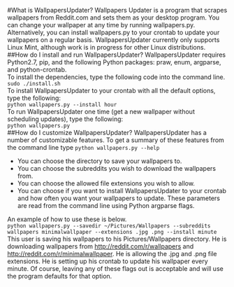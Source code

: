 #What is WallpapersUpdater?
Wallpapers Updater is a program that scrapes wallpapers from Reddit.com and sets them as your desktop program.
You can change your wallpaper at any time by running wallpapers.py.  
Alternatively, you can install wallpapers.py to your crontab to update your wallpapers on a regular basis.
WallpapersUpdater currently only supports Linux Mint, although work is in progress for other Linux distributions.
##How do I install and run WallpapersUpdater?
WallpapersUpdater requires Python2.7, pip, and the following Python packages: praw, enum, argparse, and python-crontab.  
To install the dependencies, type the following code into the command line.  
`sudo ./install.sh`  
To install WallpapersUpdater to your crontab with all the default options, type the following:  
`python wallpapers.py --install hour`  
To run WallpapersUpdater one time (get a new wallpaper without scheduling updates), type the following:  
`python wallpapers.py`  
##How do I customize WallpapersUpdater?
WallpapersUpdater has a number of customizable features.
To get a summary of these features from the command line type `python wallpapers.py --help`
* You can choose the directory to save your wallpapers to.
* You can choose the subreddits you wish to download the wallpapers from.
* You can choose the allowed file extensions you wish to allow.
* You can choose if you want to install WallpapersUpdater to your crontab and how often you want your wallpapers to update.
These parameters are read from the command line using Python argparse flags.

An example of how to use these is below.  
`python wallpapers.py --savedir ~/Pictures/Wallpapers --subreddits wallpapers minimalwallpaper --extensions .jpg .png --install minute`  
This user is saving his wallpapers to his Pictures/Wallpapers directory.
He is downloading wallpapers from http://reddit.com/r/wallpapers and http://reddit.com/r/minimalwallpaper.
He is allowing the .jpg and .png file extensions.
He is setting up his crontab to update his wallpaper every minute.
Of course, leaving any of these flags out is acceptable and will use the program defaults for that option.



